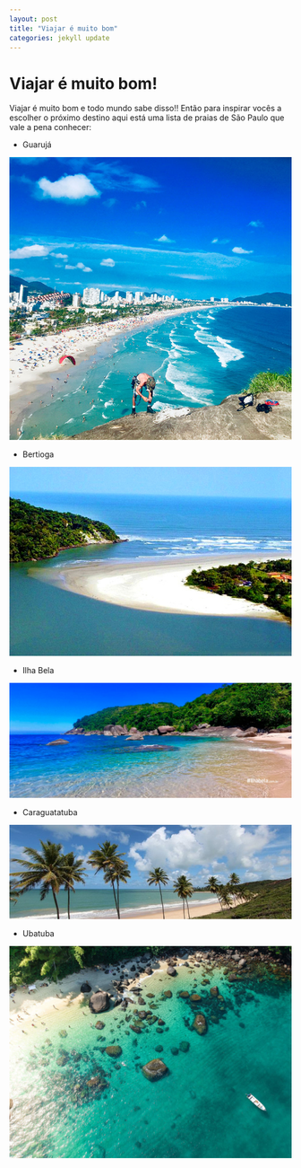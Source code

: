 ```yaml
---
layout: post
title: "Viajar é muito bom"
categories: jekyll update
---
```


# Viajar é muito bom!

Viajar é muito bom e todo mundo sabe disso!! Então para inspirar vocês a escolher o próximo destino aqui está uma lista de praias de São Paulo que vale a pena conhecer:

* Guarujá

![alt text](/assets/images/guaruja.jpg)

* Bertioga

![alt text](/assets/images/bertioga.jpg)

* Ilha Bela

![alt text](/assets/images/ilha-bela.jpg)

* Caraguatatuba

![alt text](/assets/images/caraguatatuba.jpg)

* Ubatuba

![alt text](/assets/images/ubatuba.jpg)